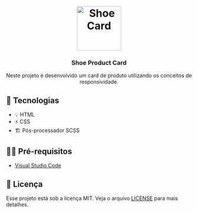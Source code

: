 <h1 align="center">
  <img alt="Shoe Card" src="https://www.gratispng.com/png-kig21t/download.html" width="120px" />
</h1>

<h3 align="center">
  Shoe Product Card
</h3>

<p align="center">Neste projeto é desenvolvido um card de produto utilizando os conceitos de responsividade.</p>

## 🚀 Tecnologias

- 💡 HTML
- ⚡ CSS 
- 🏗 Pós-processador SCSS

## ✋🏻 Pré-requisitos

- [Visual Studio Code](https://code.visualstudio.com/)

## 📝 Licença

Esse projeto está sob a licença MIT. Veja o arquivo [LICENSE](LICENSE.md) para mais detalhes.

